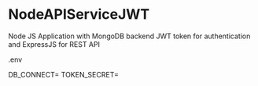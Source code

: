 # NodeAPIServiceJWT

Node JS Application with MongoDB backend JWT token for authentication and ExpressJS for REST API

.env

DB_CONNECT=<mongo-connection-string>
TOKEN_SECRET=<token-for-jwt>
